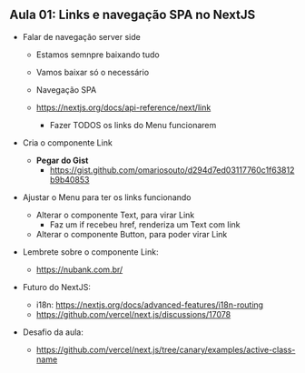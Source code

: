 ## Aula 01: Links e navegação SPA no NextJS

- Falar de navegação server side
  - Estamos semnpre baixando tudo
  - Vamos baixar só o necessário
  - Navegação SPA
  - https://nextjs.org/docs/api-reference/next/link

    - Fazer TODOS os links do Menu funcionarem 

- Cria o componente Link
  - **Pegar do Gist**
    - https://gist.github.com/omariosouto/d294d7ed03117760c1f63812b9b40853

- Ajustar o Menu para ter os links funcionando
  - Alterar o componente Text, para virar Link
    - Faz um if recebeu href, renderiza um Text com link
  - Alterar o componente Button, para poder virar Link

- Lembrete sobre o componente Link: 
  - https://nubank.com.br/

- Futuro do NextJS:
  - i18n: https://nextjs.org/docs/advanced-features/i18n-routing
  - https://github.com/vercel/next.js/discussions/17078

- Desafio da aula:
  - https://github.com/vercel/next.js/tree/canary/examples/active-class-name